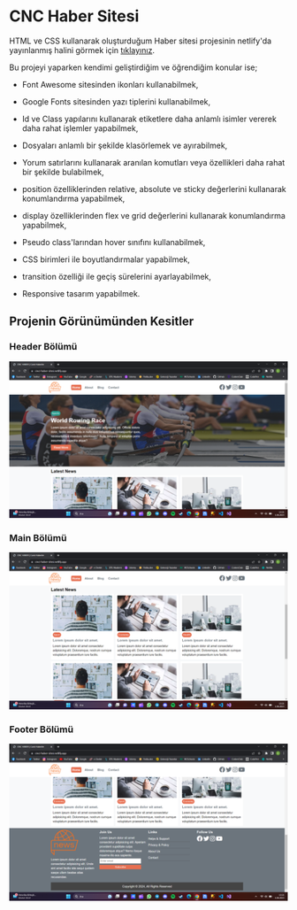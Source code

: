# CNC Haber Sitesi

HTML ve CSS kullanarak oluşturduğum Haber sitesi projesinin netlify'da yayınlanmış halini görmek için [tıklayınız](https://cinci-haber-sitesi.netlify.app/).

Bu projeyi yaparken kendimi geliştirdiğim ve öğrendiğim konular ise;

* Font Awesome sitesinden ikonları kullanabilmek,

* Google Fonts sitesinden yazı tiplerini kullanabilmek,

* Id ve Class yapılarını kullanarak etiketlere daha anlamlı isimler vererek daha rahat işlemler yapabilmek,

* Dosyaları anlamlı bir şekilde klasörlemek ve ayırabilmek,

* Yorum satırlarını kullanarak aranılan komutları veya özellikleri daha rahat bir şekilde bulabilmek,

* position özelliklerinden relative, absolute ve sticky değerlerini kullanarak konumlandırma yapabilmek,

* display özelliklerinden flex ve grid değerlerini kullanarak konumlandırma yapabilmek,

* Pseudo class'larından hover sınıfını kullanabilmek,

* CSS birimleri ile boyutlandırmalar yapabilmek,

* transition özelliği ile geçiş sürelerini ayarlayabilmek,

* Responsive tasarım yapabilmek.

## Projenin Görünümünden Kesitler

### Header Bölümü

![Header](images/main-header.png)

### Main Bölümü

![Main](images/main.png)

### Footer Bölümü

![Footer](images/footer.png)